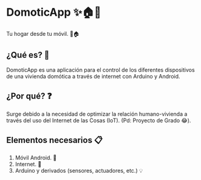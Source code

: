 # DomoticApp ✨🏠📱
Tu hogar desde tu móvil. 📱🏠
## ¿Qué es? 👀
DomoticApp es una aplicación para el control de los diferentes dispositivos de una vivienda domótica a través de internet con Arduino y Android.
## ¿Por qué? ❓
Surge debido a la necesidad de optimizar la relación humano-vivienda a través del uso del Internet de las Cosas (IoT). (Pd: Proyecto de Grado 😂).
## Elementos necesarios 📋
1. Móvil Android. 📱
2. Internet. 📡
3. Arduino y derivados (sensores, actuadores, etc.) 💡
